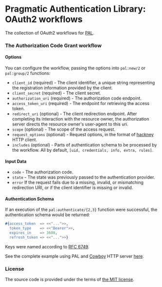 # Pragmatic Authentication Library: OAuth2 workflows

The collection of OAuth2 workflows for [PAL][pal].

### The Authorization Code Grant workflow

#### Options

You can configure the workflow, passing the options into `pal:new/2` or `pal:group/2` functions:

- `client_id` (required) -
		The client identifier, a unique string representing the registration information provided by the client.
- `client_secret` (required) -
		The client secret.
- `authorization_uri` (required) -
		The authorization code endpoint.
- `access_token_uri` (required) -
		The endpoint for retrieving the access token.
- `redirect_uri` (optional) -
		The client redirection endpoint.
		After completing its interaction with the resource owner,
		the authorization server directs the resource owner's user-agent to this uri.
- `scope` (optional) -
		The scope of the access request.
- `request_options` (optional) -
		Request options, in the format of [hackney][hackney] HTTP client.
- `includes` (optional) -
		Parts of authentication schema to be processed by the workflow.
		All by default, `[uid, credentials, info, extra, rules]`.

#### Input Data

- `code` -
		The authorization code.
- `state` -
		The state was previously passed to the authentication provider.
- `error`
		If the request fails due to a missing, invalid, or mismatching
		redirection URI, or if the client identifier is missing or invalid.

#### Authentication Schema

If an execution of the `pal:authenticate/{2,3}` function were successful,
the authentication schema would be returned:

```erlang
#{access_token  => <<"...">>,
  token_type    => <<"Bearer">>,
  expires_in    => 3600,
  refresh_token => <<"...">>}
```

Keys were named according to [RFC 6749][rfc6749-credentials].

See the complete example using PAL and [Cowboy][cowboy] HTTP server [here][pal-example].

### License

The source code is provided under the terms of [the MIT license][license].

[license]:http://www.opensource.org/licenses/MIT
[cowboy]:https://github.com/extend/cowboy
[rfc6749]:https://tools.ietf.org/html/rfc6749
[rfc6749-credentials]:http://tools.ietf.org/html/rfc6749#section-4.2.2
[hackney]:https://github.com/benoitc/hackney
[pal]:https://github.com/manifest/pal
[pal-example]:https://github.com/manifest/pal-example


